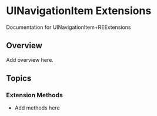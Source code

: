 # UINavigationItem Extensions

Documentation for UINavigationItem+REExtensions

## Overview

Add overview here.

## Topics

### Extension Methods

- Add methods here
